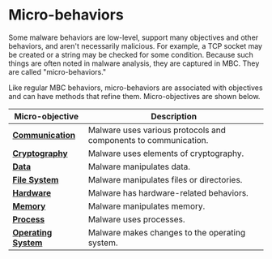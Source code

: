 # Micro-behaviors #
Some malware behaviors are low-level, support many objectives and other behaviors, and aren't necessarily malicious. For example, a TCP socket may be created or a string may be checked for some condition. Because such things are often noted in malware analysis, they are captured in MBC. They are called "micro-behaviors."

Like regular MBC behaviors, micro-behaviors are associated with objectives and can have methods that refine them. Micro-objectives are shown below.

|**Micro-objective**|**Description**|
|---|---|
|[**Communication**](./communication)|Malware uses various protocols and components to communication.|
|[**Cryptography**](./cryptography)|Malware uses elements of cryptography.|
|[**Data**](./data)|Malware manipulates data.|
|[**File System**](./file-system)|Malware manipulates files or directories.|
|[**Hardware**](./hardware)|Malware has hardware-related behaviors.|
|[**Memory**](./memory)|Malware manipulates memory.|
|[**Process**](./process)|Malware uses processes.|
|[**Operating System**](./operating-system)|Malware makes changes to the operating system.|
